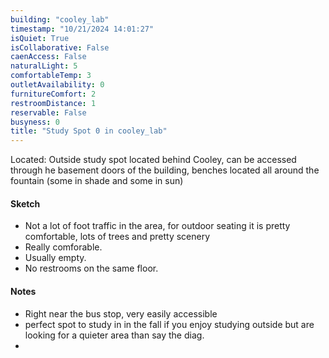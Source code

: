 ```yaml
---
building: "cooley_lab"
timestamp: "10/21/2024 14:01:27"
isQuiet: True
isCollaborative: False
caenAccess: False
naturalLight: 5
comfortableTemp: 3
outletAvailability: 0
furnitureComfort: 2
restroomDistance: 1
reservable: False
busyness: 0
title: "Study Spot 0 in cooley_lab"
---
```

<!-- image: "" Note: leave out of --- --- for now, else throws an error -->

Located: Outside study spot located behind Cooley, can be accessed through he basement doors of the building, benches located all around the fountain (some in shade and some in sun)

#### Sketch
- Not a lot of foot traffic in the area, for outdoor seating it is pretty comfortable, lots of trees and pretty scenery 
- Really comforable.
- Usually empty.
- No restrooms on the same floor.


#### Notes
- Right near the bus stop, very easily accessible 
- perfect spot to study in in the fall if you enjoy studying outside but are looking for a quieter area than say the diag.
- 
